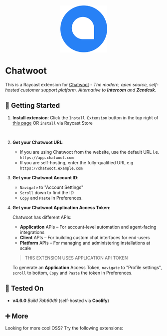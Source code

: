 <p align="center">
    <img src="./assets/chatwoot.png" width="150" height="150" />
</p>

# Chatwoot

This is a Raycast extension for [Chatwoot](https://chatwoot.com/) - _The modern, open source, self-hosted customer support platform. Alternative to **Intercom** and **Zendesk**_.

## 🚀 Getting Started

1. **Install extension**: Click the `Install Extension` button in the top right of [this page](https://www.raycast.com/xmok/chatwoot) OR `install` via Raycast Store

    <a title="Install chatwoot Raycast Extension" href="https://www.raycast.com/xmok/chatwoot"><img src="https://www.raycast.com/xmok/chatwoot/install_button@2x.png?v=1.1" height="64" alt="" style="height: 64px;"></a>

2. **Get your Chatwoot URL**:

    - If you are using Chatwoot from the website, use the default URL i.e. `https://app.chatwoot.com`
    - If you are self-hosting, enter the fully-qualified URL e.g. `https://chatwoot.example.com`

3. **Get your Chatwoot Account ID**:

    - `Navigate` to "Account Settings"
    - `Scroll` down to find the ID
    - `Copy` and `Paste` in Preferences.

4. **Get your Chatwoot Application Access Token**:

    Chatwoot has different APIs:
        
    - **Application** APIs – For account-level automation and agent-facing integrations
    - **Client** APIs – For building custom chat interfaces for end-users
    - **Platform** APIs – For managing and administering installations at scale

    > THIS EXTENSION USES APPLICATION API TOKEN

    To generate an **Application** Access Token, `navigate` to "Profile settings", `scroll` to bottom, `Copy` and `Paste` the token in Preferences.

## 🧪 Tested On

- **v4.6.0** _Build 7ab60d9_ (self-hosted via **Coolify**)

## ➕ More

Looking for more cool OSS? Try the following extensions:

<a title="Install appwrite Raycast Extension" href="https://www.raycast.com/xmok/appwrite"><img src="https://www.raycast.com/xmok/appwrite/install_button@2x.png?v=1.1" height="64" alt="" style="height: 64px;"></a>
<a title="Install coolify Raycast Extension" href="https://www.raycast.com/xmok/coolify"><img src="https://www.raycast.com/xmok/coolify/install_button@2x.png?v=1.1" height="64" alt="" style="height: 64px;"></a>
<a title="Install dokploy Raycast Extension" href="https://www.raycast.com/xmok/dokploy"><img src="https://www.raycast.com/xmok/dokploy/install_button@2x.png?v=1.1" height="64" alt="" style="height: 64px;"></a>
<a title="Install neon Raycast Extension" href="https://www.raycast.com/xmok/neon"><img src="https://www.raycast.com/xmok/neon/install_button@2x.png?v=1.1" height="64" alt="" style="height: 64px;"></a>
<a title="Install resend Raycast Extension" href="https://www.raycast.com/xmok/resend"><img src="https://www.raycast.com/xmok/resend/install_button@2x.png?v=1.1" height="64" alt="" style="height: 64px;"></a>
<a title="Install unkey Raycast Extension" href="https://www.raycast.com/xmok/unkey"><img src="https://www.raycast.com/xmok/unkey/install_button@2x.png?v=1.1" height="64" alt="" style="height: 64px;"></a>